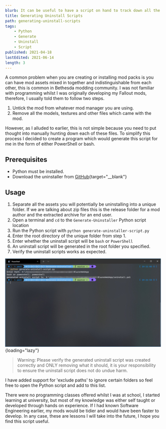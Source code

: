 ```yaml
---
blurb: It can be useful to have a script on hand to track down all the files for a particular project and remove them, this small Python script does just that.
title: Generating Uninstall Scripts
path: generating-uninstall-scripts
tags:
    - Python
    - Generate
    - Uninstall
    - Script
published: 2021-04-18
lastEdited: 2021-06-14
length: 3
---
```


A common problem when you are creating or installing mod packs is you can have mod assets mixed in together and indistinguishable from each other, this is common in Bethesda modding community. I was not familiar with programming whilst I was originally developing my Fallout mods, therefore, I usually told them to follow two steps.

1. Untick the mod from whatever mod manager you are using.
2. Remove all the models, textures and other files which came with the mod.

However, as I alluded to earlier, this is not simple because you need to put thought into manually hunting down each of these files. To simplify this process I decided to create a program which would generate this script for me in the form of either PowerShell or bash.

## Prerequisites

- Python must be installed.
- Download the uninstaller from [GitHub](https://github.com/kaelanhr/Generate-Uninstaller){target="__blank"}

## Usage

1. Separate all the assets you will potentially be uninstalling into a unique folder. If we are talking about zip files this is the release folder for a mod author and the extracted archive for an end user.
2. Open a terminal and `cd` to the `Generate-Uninstaller` Python script location
3. Run the Python script with `python generate-uninstaller-script.py`
4. Enter the root directory of the unique folder from step 1.
5. Enter whether the uninstall script will be `bash` or `PowerShell`
6. An uninstall script will be generated in the root folder you specified.
7. Verify the uninstall scripts works as expected.

![Generate Example](Assets/generating-uninstall-scripts/generate-example.jpg){loading="lazy"}

> Warning: Please verify the generated uninstall script was created correctly and ONLY removing what it should, it is your responsibility to ensure the uninstall script does not do undue harm.

I have added support for 'exclude paths' to ignore certain folders so feel free to open the Python script and add to this list.

There were no programming classes offered whilst I was at school, I started learning at university, but most of my knowledge was either self taught or developed through hands on experience. If I had known Software Engineering earlier, my mods would be tidier and would have been faster to develop. In any case, these are lessons I will take into the future, I hope you find this script useful.

